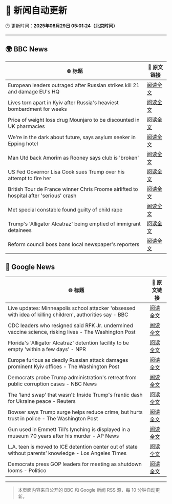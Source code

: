 # 🧠 新闻自动更新

🕒 更新时间：**2025年08月29日 05:01:24（北京时间）**

---

## 🌍 BBC News

| 🌐 标题 | 🔗 原文链接 |
|--------|-------------|
| European leaders outraged after Russian strikes kill 21 and damage EU's HQ | [阅读全文](https://www.bbc.com/news/articles/cvg3y7m2gz0o?at_medium=RSS&at_campaign=rss) |
| Lives torn apart in Kyiv after Russia's heaviest bombardment for weeks | [阅读全文](https://www.bbc.com/news/articles/cj3ld2r2206o?at_medium=RSS&at_campaign=rss) |
| Price of weight loss drug Mounjaro to be discounted in UK pharmacies | [阅读全文](https://www.bbc.com/news/articles/cvg3ykg4jrro?at_medium=RSS&at_campaign=rss) |
| We're in the dark about future, says asylum seeker in Epping hotel | [阅读全文](https://www.bbc.com/news/articles/cdxy0p9jx1qo?at_medium=RSS&at_campaign=rss) |
| Man Utd back Amorim as Rooney says club is 'broken' | [阅读全文](https://www.bbc.com/sport/football/articles/c3v3470zl3lo?at_medium=RSS&at_campaign=rss) |
| US Fed Governor Lisa Cook sues Trump over his attempt to fire her | [阅读全文](https://www.bbc.com/news/articles/c1dxl6ry4y3o?at_medium=RSS&at_campaign=rss) |
| British Tour de France winner Chris Froome airlifted to hospital after 'serious' crash | [阅读全文](https://www.bbc.com/sport/cycling/articles/c4glv348xjwo?at_medium=RSS&at_campaign=rss) |
| Met special constable found guilty of child rape | [阅读全文](https://www.bbc.com/news/articles/c0ml30vgykro?at_medium=RSS&at_campaign=rss) |
| Trump's 'Alligator Alcatraz' being emptied of immigrant detainees | [阅读全文](https://www.bbc.com/news/articles/c39dm3kv4exo?at_medium=RSS&at_campaign=rss) |
| Reform council boss bans local newspaper's reporters | [阅读全文](https://www.bbc.com/news/articles/cger45p0lv0o?at_medium=RSS&at_campaign=rss) |

## 📰 Google News

| 🌐 标题 | 🔗 原文链接 |
|--------|-------------|
| Live updates: Minneapolis school attacker 'obsessed with idea of killing children', authorities say - BBC | [阅读全文](https://news.google.com/rss/articles/CBMiVEFVX3lxTFBJQWRESFR6QVh5OEo4TVBHUXllYktWR3Q3QzNJRjQ0NnhNaUhoMHNFU3F3a0VRTDZuc0lPNDdmcWRkaVdnZFljN2JVTzNTcEdpUG8tQg?oc=5) |
| CDC leaders who resigned said RFK Jr. undermined vaccine science, risking lives - The Washington Post | [阅读全文](https://news.google.com/rss/articles/CBMijwFBVV95cUxNMTBnMDVkVmxJU1Jlam5OYjB4VjVnY1E0d2ZBbUlqamYzWDcyY0Rxd2pFVk93emtWbjZVcnBON0RPdjQ4SEg2U2tHWXQ1a0V0Y25iYV9XRC1HbVJEN0p0MWJLTDZyWmpHSEhsUzlGX243aXNxbElOay13QUk2bE0zT2I3YjdqZWszeFhUZ2ZBdw?oc=5) |
| Florida's 'Alligator Alcatraz' detention facility to be empty 'within a few days' - NPR | [阅读全文](https://news.google.com/rss/articles/CBMikgFBVV95cUxPWXNPSU1LSDl6eEhpSDZQSC1ZSDhLdWNFdVNhYWVwT0xLQ2o2SDN6a2dMX045eXlOcm1zSFUtLWpjc0lEWlpfREFVOXgwUk00X3JOWnVEWVJwdkQ1bkJka25IRjdKczAtYnRpLTI0d1hZb3AxU3dMd3RTSmF4UUxLWXpvREF4UWRYeGtTUjJZcmdhZw?oc=5) |
| Europe furious as deadly Russian attack damages prominent Kyiv offices - The Washington Post | [阅读全文](https://news.google.com/rss/articles/CBMihgFBVV95cUxQV1NiY1lOaHZ6RmdoQU51U1hHX0czai1EN19ValloOVptaVFkRHBJai0tYkJULVl0aWFKVmVjUWFyMFk3LXlnNms2UmhJTnJMY2RyQkxNcm53OTRFYk9EMUROYUhXMGtGQl9DNWtPQ2N6bnJEdDJuU1dyM2RBV29CbVVKWWRsQQ?oc=5) |
| Democrats probe Trump administration's retreat from public corruption cases - NBC News | [阅读全文](https://news.google.com/rss/articles/CBMizAFBVV95cUxPNGhyeExRdWlZUXhscFFaOGd5NFpMLTBjUW9zRVFHeUQ1TkswSjBGQ3BwVHRDcW1telFwZWU1cTJDQmVQcnEwSHZZMTVfcnlrRWltX2hnbmtoRDVCLU1yZFFWRjlINWNsZVRlRXlGOGtkTVFYSV9uelBYbXBHa1NIWFpmY0hWd2ZOTWtYTlIzOE1wV191cFFoTnRNZXlGZ0gxbVdLSnBHTDl6RGZvQWhnVktVQ2g3bFNDX0tBYVd3aGhfOHJiblFPX3JNY3nSAVZBVV95cUxQam5Sd2JKblk0Sm5XT040MUpXYUdBd3FUdTlSdFNuMmZuNldhSF9zWXVwcmdVY2k2RFBMUFgyaG03S0xuVWJ3cm5mb1RRaWxoakIxWHFPZw?oc=5) |
| The 'land swap' that wasn't: Inside Trump's frantic dash for Ukraine peace - Reuters | [阅读全文](https://news.google.com/rss/articles/CBMirwFBVV95cUxPd0hUWVU4X29iOFROcVJtaGdyMnZUazEwUmR4TGFNQk9KeUpXN3hrY2dsbmxhSGZrc0FwWUViNEl6alhkOWdMTEtPY1VPTHhLcEVpcFhFTVZRQ2FlWFFxWmZKRGJJc0pWaXh1Wk00TThHV3lSNmcyQ3hwYTlveWdrem5nbnJUbk5yN01ZcnhHWmNyd21NUFEyUTF0bnVsTWZyVDNiYWExQWFWYXlVYzZF?oc=5) |
| Bowser says Trump surge helps reduce crime, but hurts trust in police - The Washington Post | [阅读全文](https://news.google.com/rss/articles/CBMiogFBVV95cUxOVjZ1OXUxQ0F6V1oyS0hya1lNREVOV3ZHOFR5Z1MxRTN3WWZkTjFqVVdiUEM4UDM0RzZ3cXNsR3oyUmxOMUdHMW1UNDVDN2J6N2J1NWN1TDBtWXFTbFk2NTM4Y1l4Nk1MdElFUFM4RVNEVXNzWlFfcVJpQ0tIbDdqUHR1UXVoZnF3T2dIRTdTSzBZaEY5Wk5HdnMxQkJyOFJWZWc?oc=5) |
| Gun used in Emmett Till’s lynching is displayed in a museum 70 years after his murder - AP News | [阅读全文](https://news.google.com/rss/articles/CBMipwFBVV95cUxQMFJ6Q2FnRTFqOUlHOTJkOWRKaFZkcGFya2lQMnJJNVpKdFR6MldHZUlYTm9iSzkyQTl3NjhPWXM3WVFiUlRKc3FuTXM4RENvNGdsVzRSdWlZaUZuZlVVRVp5Y0JNOEtWMXAtRUtRNFlBSy0wWm9TWHR3MWFVanlCYmFwb0dOOHlwckRVY0FodnVXZzE3UG53YldSb3VTSm1QU3drbnA0aw?oc=5) |
| L.A. teen is moved to ICE detention center out of state without parents’ knowledge - Los Angeles Times | [阅读全文](https://news.google.com/rss/articles/CBMi0AFBVV95cUxNSlp0Z181S1dBR205aWZtemJyTkRENkRVT1FtZGZqMnpQUjg0M0pzYXlsVXJxTVNzRm9sR2czUnhtNHhDYVh5VzlNX3A3d1gzTW9yTjV2ZGZHOTV2elNadWxKc2tGVHRsYmphRExKaWJqMjlzX0FUMS1UQmEyMjRhQUdUZ2hXVjluUmJFTU5XanNEREZZZFhoWlpOYnRIN0c0cTFYeS1BTFdqcjRjeFd3Tmc5LUN2UjhqNmQ1ZTE0R2FrcUxZY05qdDhnSno4Y0tQ?oc=5) |
| Democrats press GOP leaders for meeting as shutdown looms - Politico | [阅读全文](https://news.google.com/rss/articles/CBMiqwFBVV95cUxOSjVhUnZ4TElLb2xBVFUwOUlwNDhnUFE0RE5wWVY5OVF0T0hoMTVIdi1FajhOQUV4M1JzZTh3MlUxdVA3bkdtcDI3STB2VDQwZ0RPQXF2ZjFHaWYzaVZSNXV0UEoxRlJiNjVDQXQ3ZFVSU2VmMk0xZ1ZMbk9ySGRIZFBvdWJWMEJNY0NMNjFIYjYzMEZRNUdMUlNDWXpOZU4waXkxYzE2UmlJejQ?oc=5) |

---
> 本页面内容来自公开的 BBC 和 Google 新闻 RSS 源，每 10 分钟自动更新。